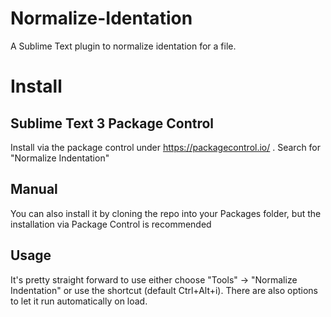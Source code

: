 # Normalize-Identation
A Sublime Text plugin to normalize identation for a file.

# Install

## Sublime Text 3 Package Control

Install via the package control under https://packagecontrol.io/ . Search for "Normalize Indentation"

## Manual

You can also install it by cloning the repo into your Packages folder, but the installation via Package Control is recommended

## Usage

It's pretty straight forward to use either choose "Tools" -> "Normalize Indentation" or use the shortcut (default Ctrl+Alt+i). There are also options to let it run automatically on load.

